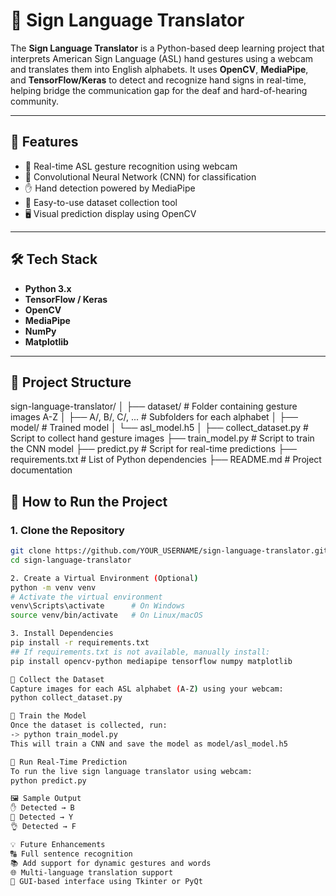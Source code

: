 # 🤟 Sign Language Translator

The **Sign Language Translator** is a Python-based deep learning project that interprets American Sign Language (ASL) hand gestures using a webcam and translates them into English alphabets. It uses **OpenCV**, **MediaPipe**, and **TensorFlow/Keras** to detect and recognize hand signs in real-time, helping bridge the communication gap for the deaf and hard-of-hearing community.

---

## 📌 Features

- 🎥 Real-time ASL gesture recognition using webcam
- 🧠 Convolutional Neural Network (CNN) for classification
- ✋ Hand detection powered by MediaPipe
- 💾 Easy-to-use dataset collection tool
- 🖥 Visual prediction display using OpenCV

---

## 🛠 Tech Stack

- **Python 3.x**
- **TensorFlow / Keras**
- **OpenCV**
- **MediaPipe**
- **NumPy**
- **Matplotlib**

---

## 📁 Project Structure
sign-language-translator/
│
├── dataset/ # Folder containing gesture images A-Z
│ ├── A/, B/, C/, ... # Subfolders for each alphabet
│
├── model/ # Trained model
│ └── asl_model.h5
│
├── collect_dataset.py # Script to collect hand gesture images
├── train_model.py # Script to train the CNN model
├── predict.py # Script for real-time predictions
├── requirements.txt # List of Python dependencies
├── README.md # Project documentation

## 🚀 How to Run the Project

### 1. Clone the Repository

```bash
git clone https://github.com/YOUR_USERNAME/sign-language-translator.git
cd sign-language-translator

2. Create a Virtual Environment (Optional)
python -m venv venv
# Activate the virtual environment
venv\Scripts\activate      # On Windows
source venv/bin/activate   # On Linux/macOS

3. Install Dependencies
pip install -r requirements.txt
## If requirements.txt is not available, manually install:
pip install opencv-python mediapipe tensorflow numpy matplotlib

📸 Collect the Dataset
Capture images for each ASL alphabet (A-Z) using your webcam:
python collect_dataset.py

🧠 Train the Model
Once the dataset is collected, run:
-> python train_model.py
This will train a CNN and save the model as model/asl_model.h5

🤖 Run Real-Time Prediction
To run the live sign language translator using webcam:
python predict.py

🖼 Sample Output
✋ Detected → B
🤙 Detected → Y
👌 Detected → F

💡 Future Enhancements
🔠 Full sentence recognition
📚 Add support for dynamic gestures and words
🌐 Multi-language translation support
🧩 GUI-based interface using Tkinter or PyQt
